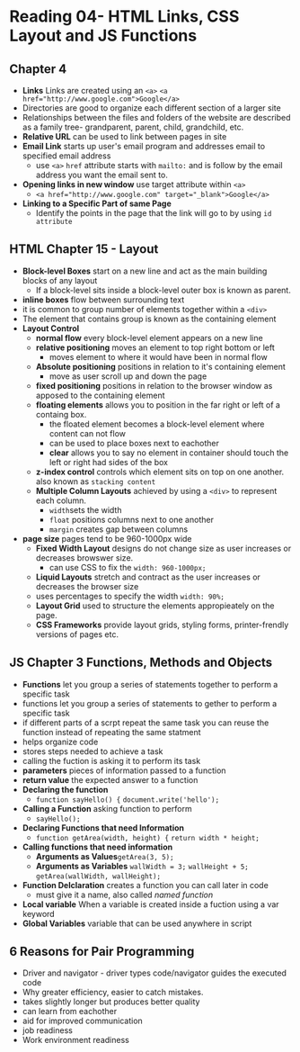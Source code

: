 # Reading 04- HTML Links, CSS Layout and JS Functions

## Chapter 4

- **Links** Links are created using an `<a>` `<a href="http://www.google.com">Google</a>`
- Directories are good to organize each different section of a larger site
- Relationships between the files and folders of the website are described as a family tree- grandparent, parent, child, grandchild, etc.
- **Relative URL** can be used to link between pages in site
- **Email Link** starts up user's email program and addresses email to specified email address
  - use `<a>` `href` attribute starts with `mailto:` and is follow by the email address you want the email sent to.
- **Opening links in new window** use target attribute within `<a>`
  - `<a href="http://www.google.com" target="_blank">Google</a>`
- **Linking to a Specific Part of same Page** 
  - Identify the points in the page that the link will go to by using `id attribute`

## HTML Chapter 15 - Layout

- **Block-level Boxes** start on a new line and act as the main building blocks of any layout
  - If a block-level sits inside a block-level outer box is known as parent.
- **inline boxes** flow between surrounding text
- it is common to group number of elements together within a `<div>`
- The element that contains group is known as the containing element
- **Layout Control** 
  - **normal flow** every block-level element appears on a new line
  - **relative positioning** moves an element to top right bottom or left
    - moves element to where it would have been in normal flow
  - **Absolute positioning** positions in relation to it's containing element
    - move as user scroll up and down the page
  - **fixed positioning** positions in relation to the browser window as apposed to the containing element
  - **floating elements** allows you to position in the far right or left of a containg box.
    - the floated element becomes a block-level element where content can not flow
    - can be used to place boxes next to eachother
    - **clear** allows you to say no element in container should touch the left or right had sides of the box
  - **z-index control** controls which element sits on top on one another. also known as `stacking content`
  - **Multiple Column Layouts** achieved by using a `<div>` to represent each column. 
    - `width`sets the width
    - `float` positions columns next to one another
    - `margin` creates gap between columns
- **page size** pages tend to be 960-1000px wide
  - **Fixed Width Layout** designs do not change size as user increases or decreases browswer size.
    - can use CSS to fix the `width: 960-1000px;`
  - **Liquid Layouts** stretch and contract as the user increases or decreases the browser size
  - uses percentages to specify the width `width: 90%;`
  - **Layout Grid** used to structure the elements appropieately on the page.
  - **CSS Frameworks** provide layout grids, styling forms, printer-frendly versions of pages etc.

## JS Chapter 3 Functions, Methods and Objects

- **Functions** let you group a series of statements together to perform a specific task
- functions let you group a series of statements to gether to perform a specific task
- if different parts of a scrpt repeat the same task you can reuse the function instead of repeating the same statment
- helps organize code
- stores steps needed to achieve a task
- calling the fuction is asking it to perform its task
- **parameters** pieces of information passed to a function
- **return value** the expected answer to a function
- **Declaring the function**
  - `function sayHello() {`
      `document.write('hello');`
- **Calling a Function** asking function to perform
  - `sayHello();`
- **Declaring Functions that need Information**
  - `function getArea(width, height) {`
      `return width * height;`
- **Calling functions that need information**
  - **Arguments as Values**`getArea(3, 5);`
  - **Arguments as Variables**
  `wallWidth = 3;`
  `wallHeight + 5;`
  `getArea(wallWidth, wallHeight);`
- **Function Delclaration** creates a function you can call later in code
  - must give it a name, also called *named function*
- **Local variable** When a variable is created inside a fuction using a var keyword
- **Global Variables** variable that can be used anywhere in script

## 6 Reasons for Pair Programming

- Driver and navigator - driver types code/navigator guides the executed code
- Why greater efficiency, easier to catch mistakes. 
- takes slightly longer but produces better quality
- can learn from eachother
- aid for improved communication
- job readiness
- Work environment readiness
